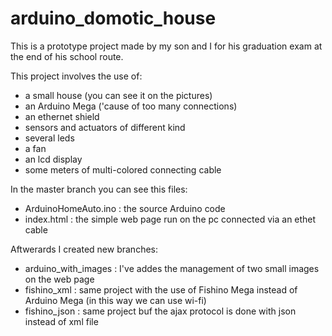# arduino_domotic_house

This is a prototype project made by my son and I for his graduation exam at the end of his school route.

This project involves the use of:
- a small house (you can see it on the pictures)
- an Arduino Mega ('cause of too many connections)
- an ethernet shield
- sensors and actuators of different kind
- several leds
- a fan
- an lcd display
- some meters of multi-colored connecting cable

In the master branch you can see this files:
- ArduinoHomeAuto.ino : the source Arduino code
- index.html : the simple web page run on the pc connected via an ethet cable

Aftwerards I created new branches:
- arduino_with_images : I've addes the management of two small images on the web page
- fishino_xml  :  same project with the use of Fishino Mega instead of Arduino Mega (in this way we can use wi-fi)
- fishino_json :  same project buf the ajax protocol is done with json instead of xml file

